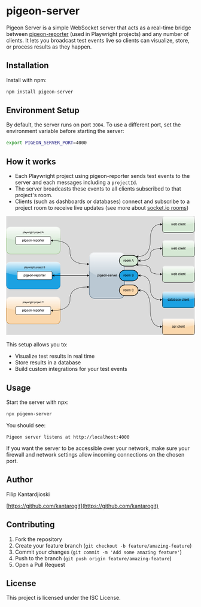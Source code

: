 # pigeon-server

Pigeon Server is a simple WebSocket server that acts as a real-time bridge between [pigeon-reporter](https://www.npmjs.com/package/pigeon-reporter) (used in Playwright projects) and any number of clients. It lets you broadcast test events live so clients can visualize, store, or process results as they happen.

## Installation

Install with npm:

```bash
npm install pigeon-server
```

## Environment Setup

By default, the server runs on port `3004`. To use a different port, set the environment variable before starting the server:

```bash
export PIGEON_SERVER_PORT=4000
```


## How it works

- Each Playwright project using pigeon-reporter sends test events to the server and each messages including a `projectId`.
- The server broadcasts these events to all clients subscribed to that project's room.
- Clients (such as dashboards or databases) connect and subscribe to a project room to receive live updates (see more about [socket.io rooms](https://socket.io/docs/v3/rooms/))

![alt text](pigeon-architecture.png)

This setup allows you to:

- Visualize test results in real time
- Store results in a database
- Build custom integrations for your test events

## Usage

Start the server with npx:

```bash
npx pigeon-server
```

You should see:

```
Pigeon server listens at http://localhost:4000
```

If you want the server to be accessible over your network, make sure your firewall and network settings allow incoming connections on the chosen port.

## Author

Filip Kantardjioski

[https://github.com/kantarogit](https://github.com/kantarogit)

## Contributing

1. Fork the repository
2. Create your feature branch (`git checkout -b feature/amazing-feature`)
3. Commit your changes (`git commit -m 'Add some amazing feature'`)
4. Push to the branch (`git push origin feature/amazing-feature`)
5. Open a Pull Request

## License

This project is licensed under the ISC License.


